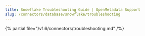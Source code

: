 ```yaml
---
title: Snowflake Troubleshooting Guide | OpenMetadata Support
slug: /connectors/database/snowflake/troubleshooting
---
```


{% partial file="/v1.6/connectors/troubleshooting.md" /%}
